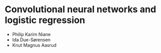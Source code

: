 # Convolutional neural networks and logistic regression

- Philip Karim Niane
- Ida Due-Sørensen
- Knut Magnus Aasrud
